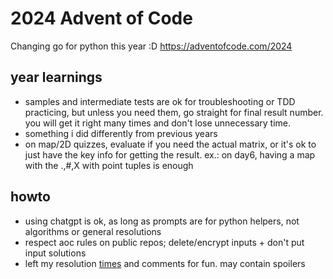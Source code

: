 # 2024 Advent of Code

Changing go for python this year :D
https://adventofcode.com/2024

## year learnings
- samples and intermediate tests are ok for troubleshooting or TDD practicing, but unless you need them, go straight for final result number. you will get it right many times and don't lose unnecessary time.
- something i did differently from previous years
 - on map/2D quizzes, evaluate if you need the actual matrix, or it's ok to just have the key info for getting the result.
   ex.: on day6, having a map with the .,#,X with point tuples is enough

## howto
- using chatgpt is ok, as long as prompts are for  python helpers, not algorithms or general resolutions
- respect aoc rules on public repos; delete/encrypt inputs + don't put input solutions
- left my resolution [times](./times.txt) and comments for fun. may contain spoilers
